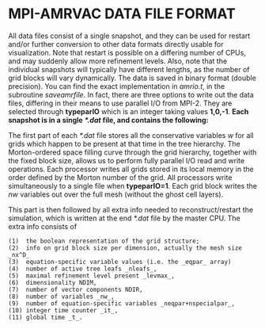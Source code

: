 # MPI-AMRVAC DATA FILE FORMAT

All data files consist of a single snapshot, and they can be used for restart
and/or further conversion to other data formats directly usable for
visualization. Note that restart is possible on a differing number of CPUs,
and may suddenly allow more refinement levels. Also, note that the individual
snapshots will typically have different lengths, as the number of grid blocks
will vary dynamically. The data is saved in binary format (double precision).
You can find the exact implementation in _amrio.t_, in the subroutine
_saveamrfile_. In fact, there are three options to write out the data files,
differing in their means to use parallel I/O from MPI-2. They are selected
through **typeparIO** which is an integer taking values **1,0,-1**. **Each
snapshot is in a single _*.dat_ file, and contains the following:**

The first part of each _*.dat_ file stores all the conservative variables _w_
for all grids which happen to be present at that time in the tree hierarchy.
The Morton-ordered space filling curve through the grid hierarchy, together
with the fixed block size, allows us to perform fully parallel I/O read and
write operations. Each processor writes all grids stored in its local memory
in the order defined by the Morton number of the grid. All processors write
simultaneously to a single file when **typeparIO=1**. Each grid block writes
the _nw_ variables out over the full mesh (without the ghost cell layers).

This part is then followed by all extra info needed to reconstruct/restart the
simulation, which is written at the end _*.dat_ file by the master CPU. The
extra info consists of

    
    
    (1)  the boolean representation of the grid structure; 
    (2)  info on grid block size per dimension, actually the mesh size _nx^D_ 
    (3)  equation-specific variable values (i.e. the _eqpar_ array) 
    (4)  number of active tree leafs _nleafs_, 
    (5)  maximal refinement level present _levmax_, 
    (6)  dimensionality NDIM, 
    (7)  number of vector components NDIR, 
    (8)  number of variables _nw_, 
    (9)  number of equation-specific variables _neqpar+nspecialpar_, 
    (10) integer time counter _it_, 
    (11) global time _t_. 
    

